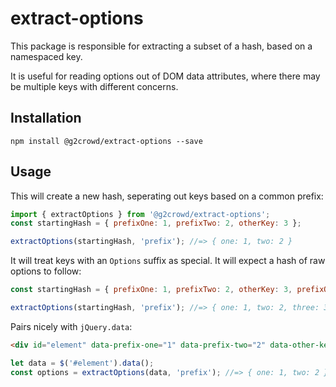 # extract-options

This package is responsible for extracting a subset of a hash, based on a namespaced key.

It is useful for reading options out of DOM data attributes, where there may be multiple keys
with different concerns.

## Installation

    npm install @g2crowd/extract-options --save

## Usage

This will create a new hash, seperating out keys based on a common prefix:

```javascript
import { extractOptions } from '@g2crowd/extract-options';
const startingHash = { prefixOne: 1, prefixTwo: 2, otherKey: 3 };

extractOptions(startingHash, 'prefix'); //=> { one: 1, two: 2 }
```

It will treat keys with an `Options` suffix as special. It will expect a hash of raw options to follow:

```javascript
const startingHash = { prefixOne: 1, prefixTwo: 2, otherKey: 3, prefixOptions: { three: 3 } };

extractOptions(startingHash, 'prefix'); //=> { one: 1, two: 2, three: 3 }
```

Pairs nicely with `jQuery.data`:

```html
<div id="element" data-prefix-one="1" data-prefix-two="2" data-other-key="3"></div>
```

```javascript
let data = $('#element').data();
const options = extractOptions(data, 'prefix'); //=> { one: 1, two: 2 }
```

